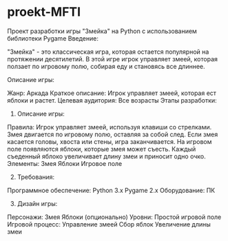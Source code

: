 # proekt-MFTI
Проект разработки игры "Змейка" на Python с использованием библиотеки Pygame
Введение:

"Змейка" - это классическая игра, которая остается популярной на протяжении десятилетий. В этой игре игрок управляет змеей, которая ползает по игровому полю, собирая еду и становясь все длиннее.

Описание игры:

Жанр: Аркада
Краткое описание: Игрок управляет змеей, которая ест яблоки и растет.
Целевая аудитория: Все возрасты
Этапы разработки:

1. Описание игры:

Правила:
Игрок управляет змеей, используя клавиши со стрелками.
Змея двигается по игровому полю, оставляя за собой след.
Если змея касается головы, хвоста или стены, игра заканчивается.
На игровом поле появляются яблоки, которые змея может съесть.
Каждый съеденный яблоко увеличивает длину змеи и приносит одно очко.
Элементы:
Змея
Яблоки
Игровое поле

2. Требования:

Программное обеспечение:
Python 3.x
Pygame 2.x
Оборудование:
ПК

3. Дизайн игры:

Персонажи:
Змея
Яблоки (опционально)
Уровни:
Простой игровой поле
Игровой процесс:
Управление змеей
Сбор яблок
Увеличение длины змеи
